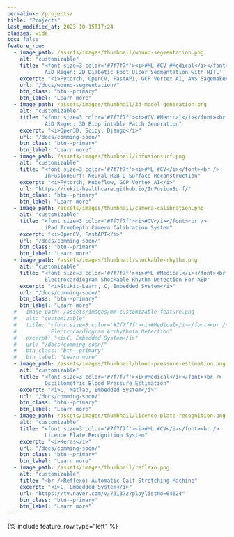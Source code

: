```yaml
---
permalink: /projects/
title: "Projects"
last_modified_at: 2023-10-15T17:24
classes: wide
toc: false
feature_row:
  - image_path: /assets/images/thumbnail/wound-segmentation.png
    alt: "customizable"
    title: "<font size=3 color='#7f7f7f'><i>#ML #CV #Medical</i></font><br />
            AiD Regen: 2D Diabetic Foot Ulcer Segmentation with HITL"
    excerpt: "<i>Pytorch, OpenCV, FastAPI, GCP Vertex AI, AWS Sagemaker</i>"
    url: "/docs/wound-segmentation/"
    btn_class: "btn--primary"
    btn_label: "Learn more"
  - image_path: /assets/images/thumbnail/3d-model-generation.png
    alt: "customizable"
    title: "<font size=3 color='#7f7f7f'><i>#CV #Medical</i></font><br />
            AiD Regen: 3D Bioprintable Patch Generation"
    excerpt: "<i>Open3D, Scipy, Django</i>"
    url: "/docs/comming-soon/"
    btn_class: "btn--primary"
    btn_label: "Learn more"
  - image_path: /assets/images/thumbnail/infusionsurf.png
    alt: "customizable"
    title: "<font size=3 color='#7f7f7f'><i>#ML #CV</i></font><br />
            InFusionSurf: Neural RGB-D Surface Reconstruction"
    excerpt: "<i>Pytorch, Kubeflow, GCP Vertex AI</i>"
    url: "https://rokit-healthcare.github.io/InFusionSurf/"
    btn_class: "btn--primary"
    btn_label: "Learn more"
  - image_path: /assets/images/thumbnail/camera-calibration.png
    alt: "customizable"
    title: "<font size=3 color='#7f7f7f'><i>#CV</i></font><br />
            iPad TrueDepth Camera Calibration System"
    excerpt: "<i>OpenCV, FastAPI</i>"
    url: "/docs/comming-soon/"
    btn_class: "btn--primary"
    btn_label: "Learn more"
  - image_path: /assets/images/thumbnail/shockable-rhythm.png
    alt: "customizable"
    title: "<font size=3 color='#7f7f7f'><i>#ML #Medical</i></font><br />
            Electrocardiogram Shockable Rhythm Detection For AED"
    excerpt: "<i>Scikit-Learn, C, Embedded System</i>"
    url: "/docs/comming-soon/"
    btn_class: "btn--primary"
    btn_label: "Learn more"
  # - image_path: /assets/images/mm-customizable-feature.png
  #   alt: "customizable"
  #   title: "<font size=3 color='#7f7f7f'><i>#Medical</i></font><br />
  #           Electrocardiogram Arrhythmia Detection"
  #   excerpt: "<i>C, Embedded System</i>"
  #   url: "/docs/comming-soon/"
  #   btn_class: "btn--primary"
  #   btn_label: "Learn more"
  - image_path: /assets/images/thumbnail/blood-pressure-estimation.png
    alt: "customizable"
    title: "<font size=3 color='#7f7f7f'><i>#Medical</i></font><br />
            Oscillometric Blood Pressure Estimation"
    excerpt: "<i>C, Matlab, Embedded System</i>"
    url: "/docs/comming-soon/"
    btn_class: "btn--primary"
    btn_label: "Learn more"
  - image_path: /assets/images/thumbnail/licence-plate-recognition.png
    alt: "customizable"
    title: "<font size=3 color='#7f7f7f'><i>#ML #CV</i></font><br />
            Licence Plate Recognition System"
    excerpt: "<i>Keras</i>"
    url: "/docs/comming-soon/"
    btn_class: "btn--primary"
    btn_label: "Learn more"
  - image_path: /assets/images/thumbnail/reflexo.png
    alt: "customizable"
    title: "<br />Reflexo: Automatic Calf Stretching Machine"
    excerpt: "<i>C, Embedded System</i>"
    url: "https://tv.naver.com/v/731372?playlistNo=64624"
    btn_class: "btn--primary"
    btn_label: "Learn more"
---
```


{% include feature_row type="left" %}
